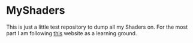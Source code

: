 # MyShaders
This is just a little test repository to dump all my Shaders on. For the most part I am following [this](https://thebookofshaders.com) website as a learning ground. 
